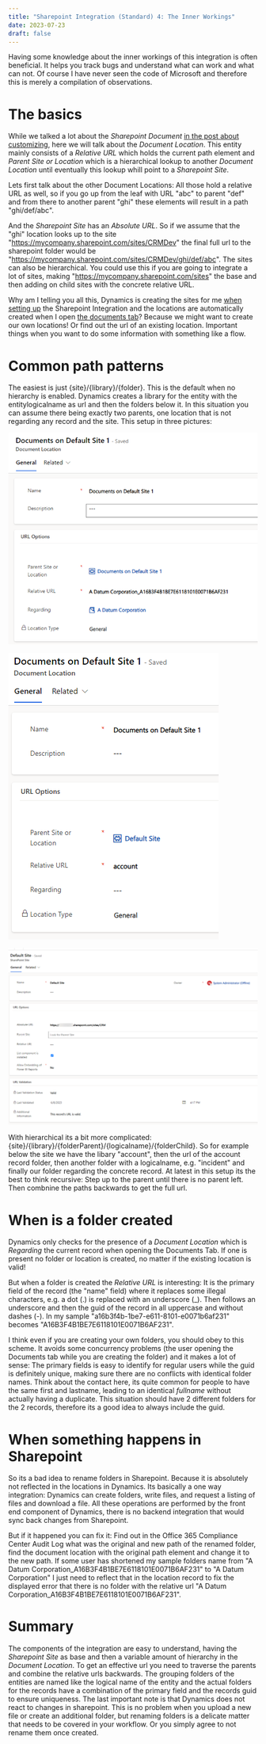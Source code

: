 ```yaml
---
title: "Sharepoint Integration (Standard) 4: The Inner Workings"
date: 2023-07-23
draft: false
---
```


Having some knowledge about the inner workings of this integration is often beneficial. It helps you track bugs and understand what can work and what can not.
Of course I have never seen the code of Microsoft and therefore this is merely a compilation of observations.

# The basics
While we talked a lot about the _Sharepoint Document_ [in the post about customizing](/post/sharepoint/standard/customizing), here we will talk about the _Document Location_. This entity mainly consists of a _Relative URL_ which holds the current path element and _Parent Site or Location_ which is a hierarchical lookup to another _Document Location_ until eventually this lookup whill point to a _Sharepoint Site_.

Lets first talk about the other Document Locations: All those hold a relative URL as well, so if you go up from the leaf with URL "abc" to parent "def" and from there to another parent "ghi" these elements will result in a path "ghi/def/abc".

And the _Sharepoint Site_ has an _Absolute URL_. So if we assume that the "ghi" location looks up to the site "https://mycompany.sharepoint.com/sites/CRMDev" the final full url to the sharepoint folder would be "https://mycompany.sharepoint.com/sites/CRMDev/ghi/def/abc".
The sites can also be hierarchical. You could use this if you are going to integrate a lot of sites, making "https://mycompany.sharepoint.com/sites" the base and then adding on child sites with the concrete relative URL.

Why am I telling you all this, Dynamics is creating the sites for me [when setting up](/post/sharepoint/standard/setup) the Sharepoint Integration and the locations are automatically created when I open [the documents tab](/post/sharepoint/standard/functionality)? 
Because we might want to create our own locations! Or find out the url of an existing location. Important things when you want to do some information with something like a flow.

# Common path patterns
The easiest is just {site}/{library}/{folder}. This is the default when no hierarchy is enabled. Dynamics creates a library for the entity with the entitylogicalname as url and then the folders below it. In this situation you can assume there being exactly two parents, one location that is not regarding any record and the site. This setup in three pictures:

![The folder regarding our account.](RecordFolder.png)

![When navigating to the parent we find the libary.](LibraryFolder.png)

![And its parent is the site.](Site.png)

With hierarchical its a bit more complicated: {site}/{library}/{folderParent}/{logicalname}/{folderChild}. So for example below the site we have the libary "account", then the url of the account record folder, then another folder with a logicalname, e.g. "incident" and finally our folder regarding the concrete record. At latest in this setup its the best to think recursive: Step up to the parent until there is no parent left. Then combnine the paths backwards to get the full url.

# When is a folder created
Dynamics only checks for the presence of a _Document Location_ which is _Regarding_ the current record when opening the Documents Tab. If one is present no folder or location is created, no matter if the existing location is valid!

But when a folder is created the _Relative URL_ is interesting: It is the primary field of the record (the "name" field) where it replaces some illegal characters, e.g. a dot (.) is replaced with an underscore (_). Then follows an underscore and then the guid of the record in all uppercase and without dashes (-). In my sample "a16b3f4b-1be7-e611-8101-e0071b6af231" becomes "A16B3F4B1BE7E6118101E0071B6AF231". 

I think even if you are creating your own folders, you should obey to this scheme. It avoids some concurrency problems (the user opening the Documents tab while you are creating the folder) and it makes a lot of sense: The primary fields is easy to identify for regular users while the guid is definitely unique, making sure there are no conflicts with identical folder names. Think about the contact here, its quite common for people to have the same first and lastname, leading to an identical _fullname_ without actually having a duplicate. This situation should have 2 different folders for the 2 records, therefore its a good idea to always include the guid.

# When something happens in Sharepoint
So its a bad idea to rename folders in Sharepoint. Because it is absolutely not reflected in the locations in Dynamics. Its basically a one way integration: Dynamics can create folders, write files, and request a listing of files and download a file. All these operations are performed by the front end component of Dynamics, there is no backend integration that would sync back changes from Sharepoint. 

But if it happened you can fix it: Find out in the Office 365 Compliance Center Audit Log what was the original and new path of the renamed folder, find the document location with the original path element and change it to the new path. If some user has shortened my sample folders name from "A Datum Corporation_A16B3F4B1BE7E6118101E0071B6AF231" to "A Datum Corporation" I just need to reflect that in the location record to fix the displayed error that there is no folder with the relative url "A Datum Corporation_A16B3F4B1BE7E6118101E0071B6AF231".

# Summary
The components of the integration are easy to understand, having the _Sharepoint Site_ as base and then a variable amount of hierarchy in the _Document Location_. To get an effective url you need to traverse the parents and combine the relative urls backwards. The grouping folders of the entities are named like the logical name of the entity and the actual folders for the records have a combination of the primary field and the records guid to ensure uniqueness. 
The last important note is that Dynamics does not react to changes in sharepoint. This is no problem when you upload a new file or create an additional folder, but renaming folders is a delicate matter that needs to be covered in your workflow. Or you simply agree to not rename them once created.